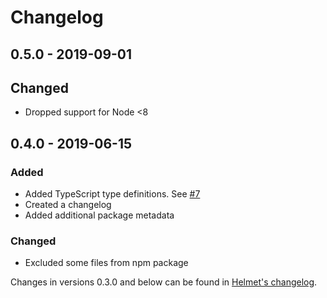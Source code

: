 # Changelog

## 0.5.0 - 2019-09-01
## Changed
- Dropped support for Node <8

## 0.4.0 - 2019-06-15
### Added
- Added TypeScript type definitions. See [#7](https://github.com/helmetjs/crossdomain/issues/7)
- Created a changelog
- Added additional package metadata

### Changed
- Excluded some files from npm package

Changes in versions 0.3.0 and below can be found in [Helmet's changelog](https://github.com/helmetjs/helmet/blob/master/CHANGELOG.md).
